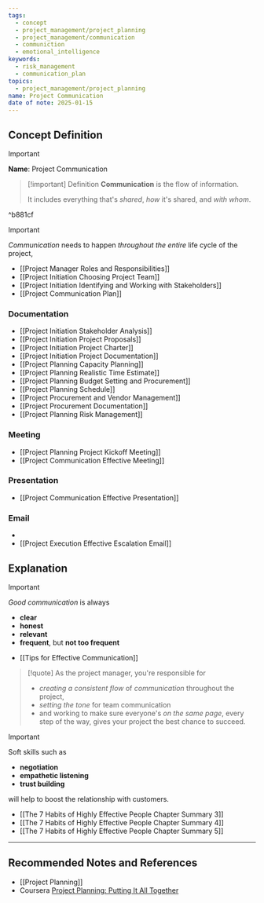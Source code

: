 ```yaml
---
tags:
  - concept
  - project_management/project_planning
  - project_management/communication
  - communiction
  - emotional_intelligence
keywords:
  - risk_management
  - communication_plan
topics:
  - project_management/project_planning
name: Project Communication
date of note: 2025-01-15
---
```


## Concept Definition

>[!important]
>**Name**: Project Communication

>[!important] Definition
>**Communication** is the flow of information. 
>
>It includes everything that's *shared*, *how* it's shared, and *with whom*.

^b881cf


>[!important]
>*Communication* needs to happen *throughout the entire* life cycle of the project,

- [[Project Manager Roles and Responsibilities]]
- [[Project Initiation Choosing Project Team]]
- [[Project Initiation Identifying and Working with Stakeholders]]
- [[Project Communication Plan]]

### Documentation

- [[Project Initiation Stakeholder Analysis]]
- [[Project Initiation Project Proposals]]
- [[Project Initiation Project Charter]]
- [[Project Initiation Project Documentation]]
- [[Project Planning Capacity Planning]]
- [[Project Planning Realistic Time Estimate]]
- [[Project Planning Budget Setting and Procurement]]
- [[Project Planning Schedule]]
- [[Project Procurement and Vendor Management]]
- [[Project Procurement Documentation]]
- [[Project Planning Risk Management]]

### Meeting

- [[Project Planning Project Kickoff Meeting]]
- [[Project Communication Effective Meeting]]


### Presentation

- [[Project Communication Effective Presentation]]

### Email

- 
- [[Project Execution Effective Escalation Email]]



## Explanation

>[!important] 
>*Good communication* is always
>- **clear**
>- **honest** 
>- **relevant**
>- **frequent**, but **not too frequent**

- [[Tips for Effective Communication]]

>[!quote]
>As the project manager, you're responsible for 
>- *creating a consistent flow* of *communication* throughout the project, 
>- *setting the tone* for team communication 
>- and working to make sure everyone's *on the same page*, every step of the way, gives your project the best chance to succeed.

>[!important]
>Soft skills such as 
>- **negotiation**
>- **empathetic listening**
>- **trust building**
>  
>will help to boost the relationship with customers.  

- [[The 7 Habits of Highly Effective People Chapter Summary 3]]
- [[The 7 Habits of Highly Effective People Chapter Summary 4]]
- [[The 7 Habits of Highly Effective People Chapter Summary 5]]



-----------
##  Recommended Notes and References


- [[Project Planning]]
- Coursera [Project Planning: Putting It All Together](https://www.coursera.org/learn/project-planning-google/home/welcome)
